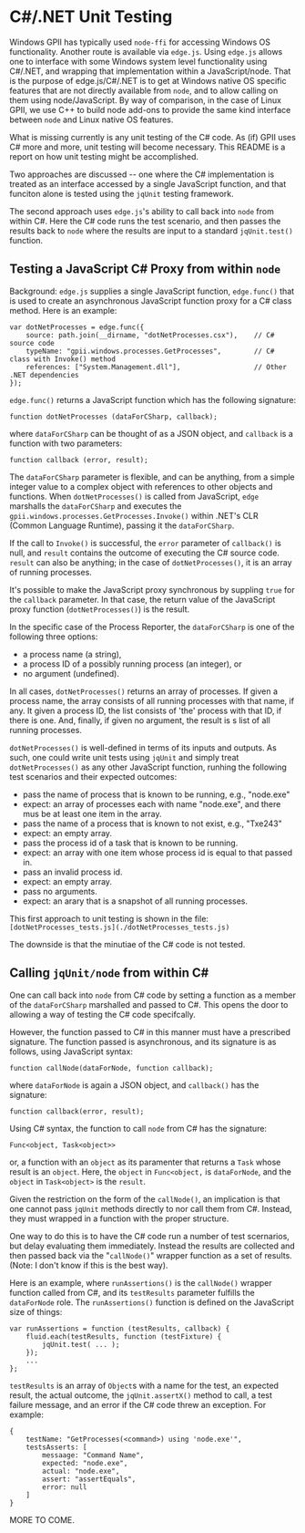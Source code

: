 # C#/.NET Unit Testing

Windows GPII has typically used `node-ffi` for accessing Windows OS functionality.  Another route is available via `edge.js`.  Using `edge.js` allows one to interface with some Windows system level functionality using C#/.NET, and wrapping that implementation within a JavaScript/node.  That is the purpose of edge.js/C#/.NET is to get at Windows native OS specific features that are not directly available from `node`, and to allow calling on them using node/JavaScript.  By way of comparison, in the case of Linux GPII, we use C++ to build node add-ons to provide the same kind interface between `node` and Linux native OS features.

What is missing currently is any unit testing of the C# code.  As (if) GPII uses C# more and more, unit testing will become necessary.  This README is a report on how unit testing might be accomplished.

Two approaches are discussed -- one where the C# implementation is treated as an interface accessed by a single JavaScript function, and that funciton alone is tested using the `jqUnit` testing framework.

The second approach uses `edge.js`'s ability to call back into `node` from within C#.  Here the C# code runs the test scenario, and then passes the results back to `node` where the results are input to a standard `jqUnit.test()` function.

## Testing a JavaScript C# Proxy from within `node`

Background: `edge.js` supplies a single JavaScript function, `edge.func()` that is used to create an asynchronous JavaScript function proxy for a C# class method.   Here is an example:
```
var dotNetProcesses = edge.func({
    source: path.join(__dirname, "dotNetProcesses.csx"),    // C# source code
    typeName: "gpii.windows.processes.GetProcesses",        // C# class with Invoke() method    
    references: ["System.Management.dll"],                  // Other .NET dependencies       
});
```
`edge.func()` returns a JavaScript function which has the following signature:
```
function dotNetProcesses (dataForCSharp, callback);
```
where `dataForCSharp` can be thought of as a JSON object, and `callback` is a function with two parameters:
```
function callback (error, result);
```
The `dataForCSharp` parameter is flexible, and can be anything, from a simple integer value to a complex object with references to other objects and functions.  When `dotNetProcesses()` is called from JavaScript, `edge` marshalls the `dataForCSharp` and executes the `gpii.windows.processes.GetProcesses.Invoke()` within .NET's CLR (Common Language Runtime), passing it the `dataForCSharp`.

If the call to `Invoke()` is successful, the `error` parameter of `callback()` is null, and `result` contains the outcome of executing the C# source code.  `result` can also be anything; in the case of `dotNetProcesses()`, it is an array of running processes.

It's possible to make the JavaScript proxy synchronous by suppling `true` for the `callback` parameter.  In that case, the return value of the JavaScript proxy function (`dotNetProcesses()`) is the result.

In the specific case of the Process Reporter, the `dataForCSharp` is one of the following three options:
- a process name (a string),
- a process ID of a possibly running process (an integer), or
- no argument (undefined).

In all cases, `dotNetProcesses()` returns an array of processes.  If given a process name, the array consists of all running processes with that name, if any.  It given a process ID, the list consists of 'the' process with that ID, if there is one.  And, finally, if given no argument, the result is s list of all running processes.

`dotNetProcesses()` is well-defined in terms of its inputs and outputs.  As such, one could write unit tests using `jqUnit` and simply treat `dotNetProcesses()` as any other JavaScript function, runhing the following test scenarios and their expected outcomes:

- pass the name of process that is known to be running, e.g., "node.exe"
 - expect:  an array of processes each with name "node.exe", and there mus be at least one item in the array.
- pass the name of a process that is known to not exist, e.g., "Txe243"
 - expect: an empty array.
- pass the process id of a task that is known to be running.
 - expect: an array with one item whose process id is equal to that passed in.
- pass an invalid process id.
 - expect: an empty array.
- pass no arguments.
 - expect:  an arary that is a snapshot of all running processes.

This first approach to unit testing is shown in the file: `[dotNetProcesses_tests.js](./dotNetProcesses_tests.js)`

The downside is that the minutiae of the C# code is not tested.

## Calling `jqUnit/node` from within C#

One can call back into `node` from C# code by setting a function as a member of the `dataForCSharp` marshalled and passed to C#.  This opens the door to allowing a way of testing the C# code specifcally.

However, the function passed to C# in this manner must have a prescribed signature.  The function passed is asynchronous, and its signature is as follows, using JavaScript syntax:

```
function callNode(dataForNode, function callback);
```
where `dataForNode` is again a JSON object, and `callback()` has the signature:
```
function callback(error, result);
```

Using C# syntax, the function to call `node` from C# has the signature:
```
Func<object, Task<object>>
```
or, a function with an `object` as its paramenter that returns a `Task` whose result is an `object`.  Here, the `object` in `Func<object,` is `dataForNode`, and the `object` in `Task<object>` is the `result`.

Given the restriction on the form of the `callNode()`, an implication is that one cannot pass `jqUnit` methods directly to nor call them from C#.  Instead, they must wrapped in a function with the proper structure.

One way to do this is to have the C# code run a number of test scernarios, but delay evaluating them immediately.  Instead the results are collected and then passed back via the "`callNode()`" wrapper function as a set of results.  (Note:  I don't know if this is the best way).

Here is an example, where `runAssertions()` is the `callNode()` wrapper function called from C#, and its `testResults` parameter fulfills the `dataForNode` role.  The `runAssertions()` function is defined on the JavaScript size of things:
```
var runAssertions = function (testResults, callback) {
    fluid.each(testResults, function (testFixture) {
        jqUnit.test( ... );
    });
    ...
};
```
`testResults` is an array of `Object`s with a name for the test, an expected result, the actual outcome, the `jqUnit.assertX()` method to call, a test failure message, and an error if the C# code threw an exception.  For example:
```
{
    testName: "GetProcesses(<command>) using 'node.exe'",
    testsAsserts: [
        messaage: "Command Name",
        expected: "node.exe",
        actual: "node.exe",
        assert: "assertEquals",
        error: null
    ]
}
```

MORE TO COME.


